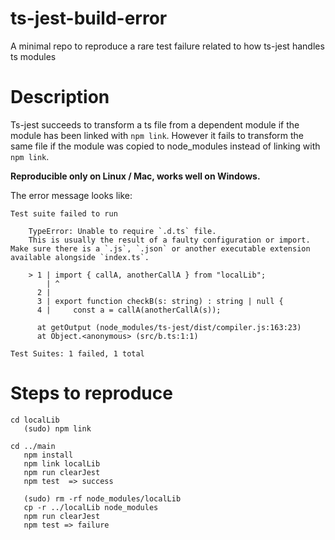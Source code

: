 # ts-jest-build-error
A minimal repo to reproduce a rare test failure related to how ts-jest handles ts modules

# Description
Ts-jest succeeds to transform a ts file from a dependent module if the module has been linked with `npm link`. However it fails to transform the same file if the module was copied to node_modules instead of linking with `npm link`.

**Reproducible only on Linux / Mac, works well on Windows.**

The error message looks like:

```
Test suite failed to run

    TypeError: Unable to require `.d.ts` file.
    This is usually the result of a faulty configuration or import. Make sure there is a `.js`, `.json` or another executable extension available alongside `index.ts`.

    > 1 | import { callA, anotherCallA } from "localLib";
        | ^
      2 | 
      3 | export function checkB(s: string) : string | null {
      4 |     const a = callA(anotherCallA(s));

      at getOutput (node_modules/ts-jest/dist/compiler.js:163:23)
      at Object.<anonymous> (src/b.ts:1:1)

Test Suites: 1 failed, 1 total
```

# Steps to reproduce
```
cd localLib
   (sudo) npm link
   
cd ../main
   npm install
   npm link localLib
   npm run clearJest
   npm test  => success
   
   (sudo) rm -rf node_modules/localLib
   cp -r ../localLib node_modules
   npm run clearJest
   npm test => failure
```
